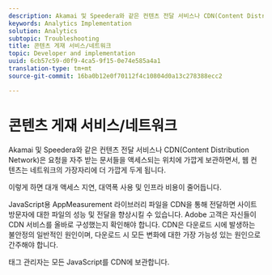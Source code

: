 ```yaml
---
description: Akamai 및 Speedera와 같은 컨텐츠 전달 서비스나 CDN(Content Distribution Network)은 요청을 자주 받는 문서들을 액세스되는 위치에 가깝게 보관하면서, 웹 컨텐츠는 네트워크의 가장자리에 더 가깝게 두게 됩니다.
keywords: Analytics Implementation
solution: Analytics
subtopic: Troubleshooting
title: 콘텐츠 게재 서비스/네트워크
topic: Developer and implementation
uuid: 6cb57c59-d0f9-4ca5-9f15-0e74e585a4a1
translation-type: tm+mt
source-git-commit: 16ba0b12e0f70112f4c10804d0a13c278388ecc2

---
```



# 콘텐츠 게재 서비스/네트워크

Akamai 및 Speedera와 같은 컨텐츠 전달 서비스나 CDN(Content Distribution Network)은 요청을 자주 받는 문서들을 액세스되는 위치에 가깝게 보관하면서, 웹 컨텐츠는 네트워크의 가장자리에 더 가깝게 두게 됩니다.

이렇게 하면 대개 액세스 지연, 대역폭 사용 및 인프라 비용이 줄어듭니다.

JavaScript용 AppMeasurement 라이브러리 파일을 CDN을 통해 전달하면 사이트 방문자에 대한 파일의 성능 및 전달을 향상시킬 수 있습니다. Adobe 고객은 자신들이 CDN 서비스를 올바로 구성했는지 확인해야 합니다. CDN은 다운로드 시에 발생하는 불안정의 일반적인 원인이며, 다운로드 시 모든 변화에 대한 가장 가능성 있는 원인으로 간주해야 합니다.

태그 관리자는 모든 JavaScript를 CDN에 보관합니다.
